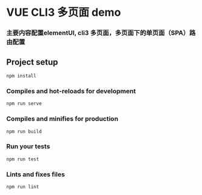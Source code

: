# VUE CLI3 多页面 demo
### 主要内容配置elementUI, cli3 多页面，多页面下的单页面（SPA）路由配置

## Project setup
```
npm install
```

### Compiles and hot-reloads for development
```
npm run serve
```

### Compiles and minifies for production
```
npm run build
```

### Run your tests
```
npm run test
```

### Lints and fixes files
```
npm run lint
```
